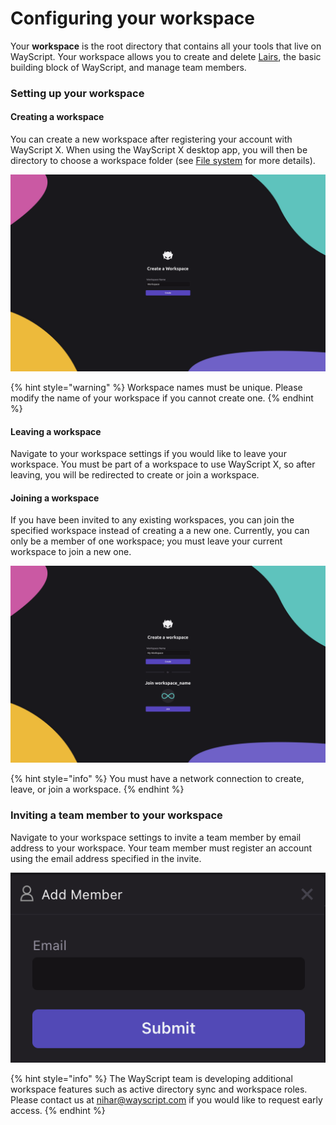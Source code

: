 # Configuring your workspace

Your **workspace** is the root directory that contains all your tools that live on WayScript. Your workspace allows you to create and delete [Lairs](building-tools/lairs.md), the basic building block of WayScript, and manage team members.&#x20;

### Setting up your workspace

#### **Creating a workspace**

You can create a new workspace after registering your account with WayScript X. When using the WayScript X desktop app, you will then be directory to choose a workspace folder (see [File system](building-tools/file-system.md) for more details).

![](.gitbook/assets/env-1.png)

{% hint style="warning" %}
Workspace names must be unique. Please modify the name of your workspace if you cannot create one.
{% endhint %}

#### **Leaving a workspace**

Navigate to your workspace settings if you would like to leave your workspace. You must be part of a workspace to use WayScript X, so after leaving, you will be redirected to create or join a workspace.

#### **Joining a workspace**

If you have been invited to any existing workspaces, you can join the specified workspace instead of creating a a new one. Currently, you can only be a member of one workspace; you must leave your current workspace to join a new one.

![](.gitbook/assets/desktop-7.png)

{% hint style="info" %}
You must have a network connection to create, leave, or join a workspace.
{% endhint %}

### Inviting a team member to your workspace

Navigate to your workspace settings to invite a team member by email address to your workspace. Your team member must register an account using the email address specified in the invite.

![](.gitbook/assets/screen-shot-2021-09-14-at-2.05.40-pm.png)

{% hint style="info" %}
The WayScript team is developing additional workspace features such as active directory sync and workspace roles. Please contact us at [nihar@wayscript.com](mailto:nihar@wayscript.com) if you would like to request early access.
{% endhint %}
